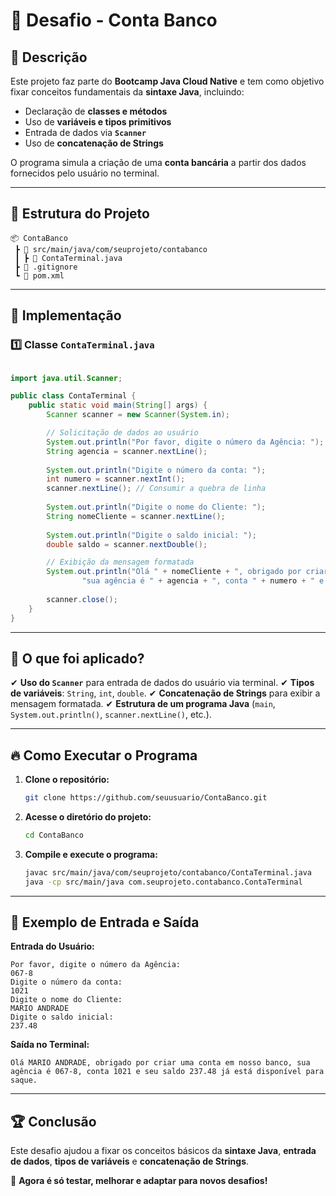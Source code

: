 # 🚀 Desafio - Conta Banco

## 📌 Descrição
Este projeto faz parte do **Bootcamp Java Cloud Native** e tem como objetivo fixar conceitos fundamentais da **sintaxe Java**, incluindo:
- Declaração de **classes e métodos**
- Uso de **variáveis e tipos primitivos**
- Entrada de dados via **`Scanner`**
- Uso de **concatenação de Strings**

O programa simula a criação de uma **conta bancária** a partir dos dados fornecidos pelo usuário no terminal.

---

## 📂 Estrutura do Projeto
```
📦 ContaBanco
 ┣ 📂 src/main/java/com/seuprojeto/contabanco
 ┃ ┣ 📜 ContaTerminal.java
 ┣ 📜 .gitignore
 ┗ 📜 pom.xml
```

---

## 📜 Implementação

### **1️⃣ Classe `ContaTerminal.java`**
```java

import java.util.Scanner;

public class ContaTerminal {
    public static void main(String[] args) {
        Scanner scanner = new Scanner(System.in);

        // Solicitação de dados ao usuário
        System.out.println("Por favor, digite o número da Agência: ");
        String agencia = scanner.nextLine();
        
        System.out.println("Digite o número da conta: ");
        int numero = scanner.nextInt();
        scanner.nextLine(); // Consumir a quebra de linha
        
        System.out.println("Digite o nome do Cliente: ");
        String nomeCliente = scanner.nextLine();
        
        System.out.println("Digite o saldo inicial: ");
        double saldo = scanner.nextDouble();

        // Exibição da mensagem formatada
        System.out.println("Olá " + nomeCliente + ", obrigado por criar uma conta em nosso banco, " +
                "sua agência é " + agencia + ", conta " + numero + " e seu saldo " + saldo + " já está disponível para saque.");
        
        scanner.close();
    }
}
```

---

## 🎯 O que foi aplicado?
✔ **Uso do `Scanner`** para entrada de dados do usuário via terminal.
✔ **Tipos de variáveis**: `String`, `int`, `double`.
✔ **Concatenação de Strings** para exibir a mensagem formatada.
✔ **Estrutura de um programa Java** (`main`, `System.out.println()`, `scanner.nextLine()`, etc.).

---

## 🔥 Como Executar o Programa
1. **Clone o repositório:**
   ```bash
   git clone https://github.com/seuusuario/ContaBanco.git
   ```
2. **Acesse o diretório do projeto:**
   ```bash
   cd ContaBanco
   ```
3. **Compile e execute o programa:**
   ```bash
   javac src/main/java/com/seuprojeto/contabanco/ContaTerminal.java
   java -cp src/main/java com.seuprojeto.contabanco.ContaTerminal
   ```

---

## 📌 Exemplo de Entrada e Saída
**Entrada do Usuário:**
```
Por favor, digite o número da Agência:
067-8
Digite o número da conta:
1021
Digite o nome do Cliente:
MARIO ANDRADE
Digite o saldo inicial:
237.48
```

**Saída no Terminal:**
```
Olá MARIO ANDRADE, obrigado por criar uma conta em nosso banco, sua agência é 067-8, conta 1021 e seu saldo 237.48 já está disponível para saque.
```

---

## 🏆 Conclusão
Este desafio ajudou a fixar os conceitos básicos da **sintaxe Java**, **entrada de dados**, **tipos de variáveis** e **concatenação de Strings**.

🚀 **Agora é só testar, melhorar e adaptar para novos desafios!**

